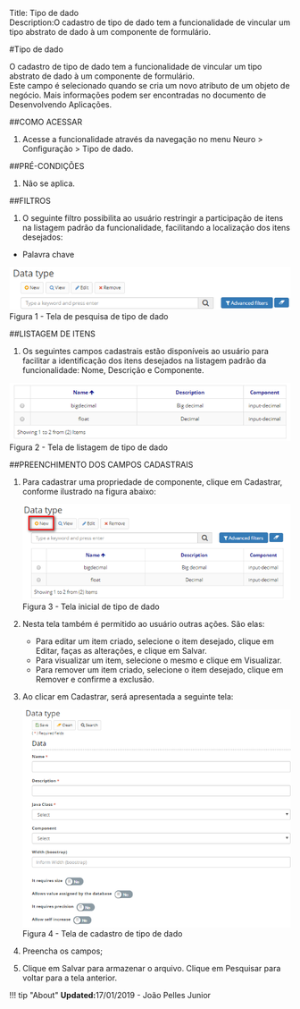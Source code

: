 Title: Tipo de dado  
Description:O cadastro de tipo de dado tem a funcionalidade de vincular um tipo abstrato de dado à um componente de formulário.   

#Tipo de dado  

O cadastro de tipo de dado tem a funcionalidade de vincular um tipo abstrato de dado à um componente de formulário.    
Este campo é selecionado quando se cria um novo atributo de um objeto de negócio. Mais informações podem ser encontradas no documento de Desenvolvendo Aplicações.   

##COMO ACESSAR   

1. Acesse a funcionalidade através da navegação no menu Neuro > Configuração > Tipo de dado.    

##PRÉ-CONDIÇÕES  

1. Não se aplica.    
 
##FILTROS   

1. O seguinte filtro possibilita ao usuário restringir a participação de itens na listagem padrão da funcionalidade, facilitando a localização dos itens desejados:   

- Palavra chave   

![Screenshot](images/Data-type-fig01.png)   
Figura 1 - Tela de pesquisa de tipo de dado    

##LISTAGEM DE ITENS  

1. Os seguintes campos cadastrais estão disponíveis ao usuário para facilitar a identificação dos itens desejados na listagem padrão da funcionalidade: Nome, Descrição e Componente.

![Screenshot](images/Data-type-fig02.png)   
Figura 2 - Tela de listagem de tipo de dado    

##PREENCHIMENTO DOS CAMPOS CADASTRAIS  

1. Para cadastrar uma propriedade de componente, clique em Cadastrar, conforme ilustrado na figura abaixo:   

    ![Screenshot](images/Data-type-fig03.png)     
    Figura 3 - Tela inicial de tipo de dado   

2. Nesta tela também é permitido ao usuário outras ações. São elas:   

    - Para editar um item criado, selecione o item desejado, clique em Editar, faças as alterações, e clique em Salvar.  
    - Para visualizar um item, selecione o mesmo e clique em Visualizar.  
    - Para remover um item criado, selecione o item desejado, clique em Remover e confirme a exclusão.   

3. Ao clicar em Cadastrar, será apresentada a seguinte tela:    

    ![Screenshot](images/Data-type-fig04.png)  
    Figura 4 - Tela de cadastro de tipo de dado  

4. Preencha os campos;    
5. Clique em Salvar para armazenar o arquivo. Clique em Pesquisar para voltar para a tela anterior.  

!!! tip "About"
    <b>Updated:</b>17/01/2019 - João Pelles Junior
